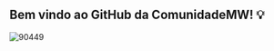 ## Bem vindo ao GitHub da ComunidadeMW! 💡
![90449](https://github.com/ComunidadeMW/.github/assets/55598152/4dba3ace-a2ae-4d05-8f12-181091bd78e4)
